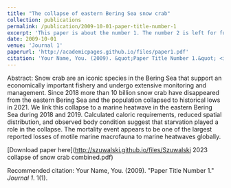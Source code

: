 ```yaml
---
title: "The collapse of eastern Bering Sea snow crab"
collection: publications
permalink: /publication/2009-10-01-paper-title-number-1
excerpt: 'This paper is about the number 1. The number 2 is left for future work.'
date: 2009-10-01
venue: 'Journal 1'
paperurl: 'http://academicpages.github.io/files/paper1.pdf'
citation: 'Your Name, You. (2009). &quot;Paper Title Number 1.&quot; <i>Journal 1</i>. 1(1).'
---
```

Abstract: Snow crab are an iconic species in the Bering Sea that support an economically important fishery and undergo extensive monitoring and management. Since 2018 more than 10 billion snow crab have disappeared from the eastern Bering Sea and the population collapsed to historical lows in 2021. We link this collapse to a marine heatwave in the eastern Bering Sea during 2018 and 2019. Calculated caloric requirements, reduced spatial distribution, and observed body condition suggest that starvation played a role in the collapse. The mortality event appears to be one of the largest reported losses of motile marine macrofauna to marine heatwaves globally.

[Download paper here](http://szuwalski.github.io/files/Szuwalski 2023 collapse of snow crab combined.pdf)

Recommended citation: Your Name, You. (2009). "Paper Title Number 1." <i>Journal 1</i>. 1(1).